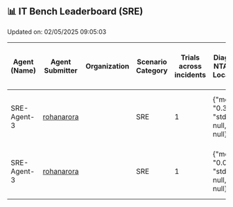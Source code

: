 ## 📊 IT Bench Leaderboard (SRE)


Updated on: 02/05/2025 09:05:03


| Agent (Name) | Agent Submitter | Organization | Scenario Category | Trials across incidents | Diagnosis - NTAM Fault Localization | Diagnosis - NTAM Fault Propagation | Diagnosis - NTAM Fault Localization | Diagnosis - Duration agent tried for Diagnosis | Repair - Time to Repair | % Resolved | Date (UTC) | Issue Link |
|--------------|-----------------|--------------|-------------------|-------------------------|-------------------------------------|------------------------------------|-------------------------------------|------------------------------------------------|-------------------------|------------|------------|------------|
| SRE-Agent-3 | [rohanarora](https://github.com/rohanarora) |  | SRE | 1 | {"mean": "0.39", "std_error": null, "std": null} | {"mean": "0.14", "std_error": null, "std": null} | {"mean": null, "std_error": "0.00", "std": "0.00"} | {"mean": "40.19", "std_error": null, "std": null} | {"mean": null, "std_error": null, "std": null} | 0.0 | 30/04/2025 22:28:36 | Not Found |
| SRE-Agent-3 | [rohanarora](https://github.com/rohanarora) |  | SRE | 1 | {"mean": "0.02", "std_error": null, "std": null} | {"mean": "0.18", "std_error": null, "std": null} | {"mean": null, "std_error": "0.00", "std": "0.00"} | {"mean": "54.48", "std_error": null, "std": null} | {"mean": "739.75", "std_error": null, "std": null} | 100.0 | 30/04/2025 23:44:48 | [#117](https://github.com/yana1205/itbench-leaderboard/issues/117) |